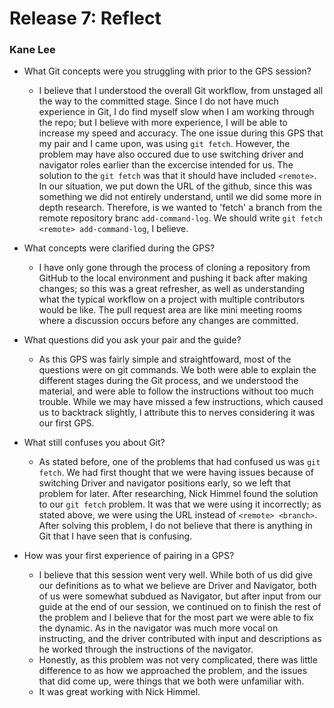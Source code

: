 # Release 7: Reflect
### Kane Lee

* What Git concepts were you struggling with prior to the GPS session?
    - I believe that I understood the overall Git workflow, from unstaged all the way to the committed stage. Since I do not have much experience in Git, I do find myself slow when I am working through the repo; but I believe with more experience, I will be able to increase my speed and accuracy. The one issue during this GPS that my pair and I came upon, was using ``` git fetch ```. However, the problem may have also occured due to use switching driver and navigator roles earlier than the excercise intended for us. The solution to the ``` git fetch ``` was that it should have included ``` <remote> ```. In our situation, we put down the URL of the github, since this was something we did not entirely understand, until we did some more in depth research. Therefore, is we wanted to 'fetch' a branch from the remote repository branc ``` add-command-log ```. We should write ``` git fetch <remote> add-command-log ```, I believe.

* What concepts were clarified during the GPS?
    - I have only gone through the process of cloning a repository from GitHub to the local environment and pushing it back after making changes; so this was a great refresher, as well as understanding what the typical workflow on a project with multiple contributors would be like. The pull request area are like mini meeting rooms where a discussion occurs before any changes are committed.
* What questions did you ask your pair and the guide?
    - As this GPS was fairly simple and straightfoward, most of the questions were on git commands. We both were able to explain the different stages during the Git process, and we understood the material, and were able to follow the instructions without too much trouble. While we may have missed a few instructions, which caused us to backtrack slightly, I attribute this to nerves considering it was our first GPS.
* What still confuses you about Git?
    - As stated before, one of the problems that had confused us was ``` git fetch ```. We had first thought that we were having issues because of switching Driver and navigator positions early, so we left that problem for later. After researching, Nick Himmel found the solution to our ``` git fetch ``` problem. It was that we were using it incorrectly; as stated above, we were using the URL instead of ``` <remote> <branch> ```. After solving this problem, I do not believe that there is anything in Git that I have seen that is confusing.
* How was your first experience of pairing in a GPS?
    - I believe that this session went very well. While both of us did give our definitions as to what we believe are Driver and Navigator, both of us were somewhat subdued as Navigator, but after input from our guide at the end of our session, we continued on to finish the rest of the problem and I believe that for the most part we were able to fix the dynamic. As in the navigator was much more vocal on instructing, and the driver contributed with input and descriptions as he worked through the instructions of the navigator.
    - Honestly, as this problem was not very complicated, there was little difference to as how we approached the problem, and the issues that did come up, were things that we both were unfamiliar with.
    - It was great working with Nick Himmel.
